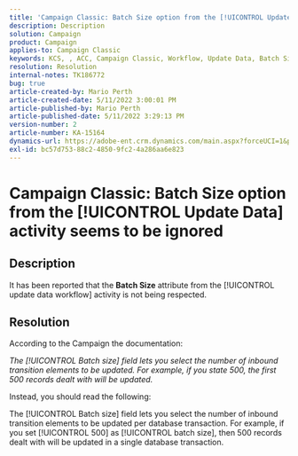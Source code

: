 ```yaml
---
title: 'Campaign Classic: Batch Size option from the [!UICONTROL Update Data] activity seems to be ignored'
description: Description
solution: Campaign
product: Campaign
applies-to: Campaign Classic
keywords: KCS, , ACC, Campaign Classic, Workflow, Update Data, Batch Size
resolution: Resolution
internal-notes: TK186772
bug: true
article-created-by: Mario Perth
article-created-date: 5/11/2022 3:00:01 PM
article-published-by: Mario Perth
article-published-date: 5/11/2022 3:29:13 PM
version-number: 2
article-number: KA-15164
dynamics-url: https://adobe-ent.crm.dynamics.com/main.aspx?forceUCI=1&pagetype=entityrecord&etn=knowledgearticle&id=68124b06-3bd1-ec11-a7b5-0022480a8d10
exl-id: bc57d753-88c2-4850-9fc2-4a286aa6e823
---
```

# Campaign Classic: Batch Size option from the [!UICONTROL Update Data] activity seems to be ignored

## Description


It has been reported that the <b>Batch Size</b> attribute from the [!UICONTROL update data workflow] activity is not being respected.




## Resolution


According to the Campaign the documentation:

*The [!UICONTROL Batch size] field lets you select the number of inbound transition elements to be updated. For example, if you state 500, the first 500 records dealt with will be updated.*

Instead, you should read the following:

The [!UICONTROL Batch size] field lets you select the number of inbound transition elements to be updated per database transaction. For example, if you set [!UICONTROL 500] as [!UICONTROL batch size], then 500 records dealt with will be updated in a single database transaction.
